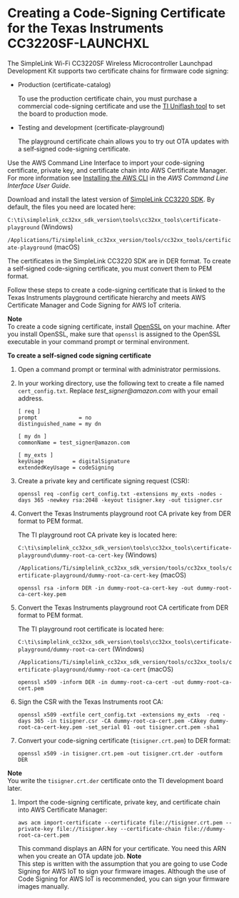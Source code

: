 # Creating a Code\-Signing Certificate for the Texas Instruments CC3220SF\-LAUNCHXL<a name="ota-code-sign-cert-ti"></a>

The SimpleLink Wi\-Fi CC3220SF Wireless Microcontroller Launchpad Development Kit supports two certificate chains for firmware code signing:
+ Production \(certificate\-catalog\)

  To use the production certificate chain, you must purchase a commercial code\-signing certificate and use the [TI Uniflash tool](http://www.ti.com/tool/UNIFLASH) to set the board to production mode\.
+ Testing and development \(certificate\-playground\) 

  The playground certificate chain allows you to try out OTA updates with a self‐signed code\-signing certificate\.

Use the AWS Command Line Interface to import your code\-signing certificate, private key, and certificate chain into AWS Certificate Manager\. For more information see [Installing the AWS CLI](https://docs.aws.amazon.com/cli/latest/userguide/cli-chap-install.html) in the *AWS Command Line Interface User Guide*\.

Download and install the latest version of [SimpleLink CC3220 SDK](http://www.ti.com/tool/download/SIMPLELINK-CC3220-SDK)\. By default, the files you need are located here:

`C:\ti\simplelink_cc32xx_sdk_version\tools\cc32xx_tools\certificate-playground` \(Windows\) 

`/Applications/Ti/simplelink_cc32xx_version/tools/cc32xx_tools/certificate-playground` \(macOS\)

The certificates in the SimpleLink CC3220 SDK are in DER format\. To create a self‐signed code\-signing certificate, you must convert them to PEM format\.

Follow these steps to create a code\-signing certificate that is linked to the Texas Instruments playground certificate hierarchy and meets AWS Certificate Manager and Code Signing for AWS IoT criteria\.

**Note**  
To create a code signing certificate, install [OpenSSL](https://www.openssl.org/) on your machine\. After you install OpenSSL, make sure that `openssl` is assigned to the OpenSSL executable in your command prompt or terminal environment\.

**To create a self‐signed code signing certificate**

1. Open a command prompt or terminal with administrator permissions\.

1. In your working directory, use the following text to create a file named `cert_config.txt`\. Replace *test\_signer@amazon\.com* with your email address\.

   ```
   [ req ]
   prompt             = no
   distinguished_name = my dn
   
   [ my dn ]
   commonName = test_signer@amazon.com
   
   [ my_exts ]
   keyUsage         = digitalSignature
   extendedKeyUsage = codeSigning
   ```

1. Create a private key and certificate signing request \(CSR\):

   ```
   openssl req -config cert_config.txt -extensions my_exts -nodes -days 365 -newkey rsa:2048 -keyout tisigner.key -out tisigner.csr
   ```

1. Convert the Texas Instruments playground root CA private key from DER format to PEM format\.

   The TI playground root CA private key is located here:

   `C:\ti\simplelink_cc32xx_sdk_version\tools\cc32xx_tools\certificate-playground\dummy-root-ca-cert-key` \(Windows\) 

   `/Applications/Ti/simplelink_cc32xx_sdk_version/tools/cc32xx_tools/certificate-playground/dummy-root-ca-cert-key` \(macOS\)

   ```
   openssl rsa -inform DER -in dummy-root-ca-cert-key -out dummy-root-ca-cert-key.pem
   ```

1. Convert the Texas Instruments playground root CA certificate from DER format to PEM format\.

   The TI playground root certificate is located here:

   `C:\ti\simplelink_cc32xx_sdk_version\tools\cc32xx_tools\certificate-playground/dummy-root-ca-cert` \(Windows\) 

   `/Applications/Ti/simplelink_cc32xx_sdk_version/tools/cc32xx_tools/certificate-playground/dummy-root-ca-cert` \(macOS\)

   ```
   openssl x509 -inform DER -in dummy-root-ca-cert -out dummy-root-ca-cert.pem
   ```

1. Sign the CSR with the Texas Instruments root CA:

   ```
   openssl x509 -extfile cert_config.txt -extensions my_exts  -req -days 365 -in tisigner.csr -CA dummy-root-ca-cert.pem -CAkey dummy-root-ca-cert-key.pem -set_serial 01 -out tisigner.crt.pem -sha1
   ```

1. Convert your code\-signing certificate \(`tisigner.crt.pem`\) to DER format: 

   ```
   openssl x509 -in tisigner.crt.pem -out tisigner.crt.der -outform DER
   ```
**Note**  
You write the `tisigner.crt.der` certificate onto the TI development board later\.

1. Import the code\-signing certificate, private key, and certificate chain into AWS Certificate Manager:

   ```
   aws acm import-certificate --certificate file://tisigner.crt.pem --private-key file://tisigner.key --certificate-chain file://dummy-root-ca-cert.pem
   ```

   This command displays an ARN for your certificate\. You need this ARN when you create an OTA update job\.
**Note**  
This step is written with the assumption that you are going to use Code Signing for AWS IoT to sign your firmware images\. Although the use of Code Signing for AWS IoT is recommended, you can sign your firmware images manually\.